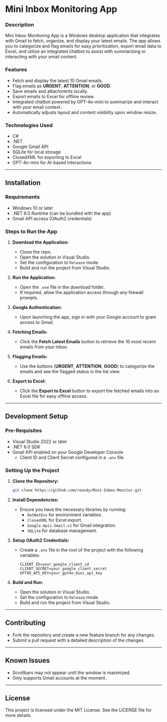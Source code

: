 # **Mini Inbox Monitoring App**

### **Description**

Mini Inbox Monitoring App is a Windows desktop application that integrates with Gmail to fetch, organize, and display your latest emails. The app allows you to categorize and flag emails for easy prioritization, export email data to Excel, and utilize an integrated chatbot to assist with summarizing or interacting with your email content.

### **Features**
- Fetch and display the latest 10 Gmail emails.
- Flag emails as **URGENT**, **ATTENTION**, or **GOOD**.
- Save emails and attachments locally.
- Export emails to Excel for offline review.
- Integrated chatbot powered by GPT-4o-mini to summarize and interact with your email context.
- Automatically adjusts layout and content visibility upon window resize.

### **Technologies Used**
- C#
- .NET
- Google Gmail API
- SQLite for local storage
- ClosedXML for exporting to Excel
- GPT-4o-mini for AI-based interactions

---

## **Installation**

### **Requirements**
- Windows 10 or later
- .NET 6.0 Runtime (can be bundled with the app)
- Gmail API access (OAuth2 credentials)

### **Steps to Run the App**
1. **Download the Application:**
   - Clone the repo.
   - Open the solution in Visual Studio.
   - Set the configuration to `Release` mode.
   - Build and run the project from Visual Studio.
   
2. **Run the Application:**
   - Open the `.exe` file in the download folder.
   - If required, allow the application access through any firewall prompts.

3. **Google Authentication:**
   - Upon launching the app, sign in with your Google account to grant access to Gmail.
   
4. **Fetching Emails:**
   - Click the **Fetch Latest Emails** button to retrieve the 10 most recent emails from your inbox.
   
5. **Flagging Emails:**
   - Use the buttons (**URGENT**, **ATTENTION**, **GOOD**) to categorize the emails and see the flagged status in the list view.

6. **Export to Excel:**
   - Click the **Export to Excel** button to export the fetched emails into an Excel file for easy offline access.

---

## **Development Setup**

### **Pre-Requisites**
- Visual Studio 2022 or later
- .NET 6.0 SDK
- Gmail API enabled on your Google Developer Console
  - Client ID and Client Secret configured in a `.env` file.

### **Setting Up the Project**
1. **Clone the Repository:**
   ```bash
   git clone https://github.com/roosdy/Mini-Inbox-Monitor.git
   ```
   
2. **Install Dependencies:**
   - Ensure you have the necessary libraries by running:
     - `DotNetEnv` for environment variables.
     - `ClosedXML` for Excel export.
     - `Google.Apis.Gmail.v1` for Gmail integration.
     - `SQLite` for database management.

3. **Setup OAuth2 Credentials:**
   - Create a `.env` file in the root of the project with the following variables:
     ```
     CLIENT_ID=your_google_client_id
     CLIENT_SECRET=your_google_client_secret
     GPT4O_API_KEY=your_gpt4o_mini_api_key
     ```

4. **Build and Run:**
   - Open the solution in Visual Studio.
   - Set the configuration to `Release` mode.
   - Build and run the project from Visual Studio.

---

## **Contributing**
- Fork the repository and create a new feature branch for any changes.
- Submit a pull request with a detailed description of the changes.

---

## **Known Issues**
- Scrollbars may not appear until the window is maximized.
- Only supports Gmail accounts at the moment.
  
---

## **License**
This project is licensed under the MIT License. See the LICENSE file for more details.
